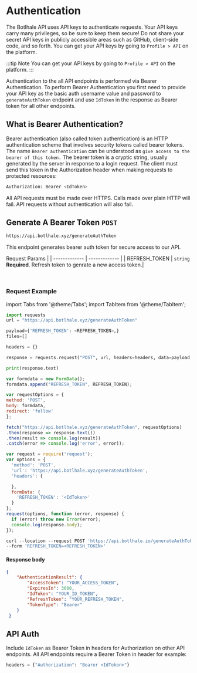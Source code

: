 # Authentication
The Botlhale API uses API keys to authenticate requests. Your API keys carry many privileges, so be sure to keep them secure! Do not share your secret API keys in publicly accessible areas such as GitHub, client-side code, and so forth. You can get your API keys by going to `Profile > API` on the platform.

:::tip Note
You can get your API keys by going to `Profile > API` on the platform.
:::

Authentication to the all API endpoints is performed via Bearer Authentication. To perform Bearer Authentication you first need to provide your API key as the basic auth username value and password to `generateAuthToken` endpoint and use `IdToken` in the response as Bearer token for all other endpoints. 

## What is Bearer Authentication?
Bearer authentication (also called token authentication) is an HTTP authentication scheme that involves security tokens called bearer tokens. The name `Bearer authentication` can be understood as `give access to the bearer of this token.` The bearer token is a cryptic string, usually generated by the server in response to a login request. The client must send this token in the Authorization header when making requests to protected resources:

```bash
Authorization: Bearer <IdToken>
```

All API requests must be made over HTTPS. Calls made over plain HTTP will fail. API requests without authentication will also fail.

 ## Generate A Bearer Token `POST`

```bash
https://api.botlhale.xyz/generateAuthToken

```

This endpoint generates bearer auth token for secure access to our API.


Request Params | 
| ------------- | ------------- |
| REFRESH_TOKEN  | `string` <br />**Required**. Refresh token to genrate a new access token.| 


<br />


### Request Example

import Tabs from '@theme/Tabs';
import TabItem from '@theme/TabItem';


<Tabs>
<TabItem value="py" label="Python" default>

```py
import requests
url = "https://api.botlhale.xyz/generateAuthToken"

payload={'REFRESH_TOKEN': <REFRESH_TOKEN>,}
files=[]

headers = {}

response = requests.request("POST", url, headers=headers, data=payload, files=files)

print(response.text)
```

</TabItem>
<TabItem value="js" label="JavaScript">

```js
var formdata = new FormData();
formdata.append("REFRESH_TOKEN", REFRESH_TOKEN);

var requestOptions = {
method: 'POST',
body: formdata,
redirect: 'follow'
};

fetch("https://api.botlhale.xyz/generateAuthToken", requestOptions)
.then(response => response.text())
.then(result => console.log(result))
.catch(error => console.log('error', error));   
```

</TabItem>
<TabItem value="nodejs" label="NodeJs - Request">

```js
var request = require('request');
var options = {
  'method': 'POST',
  'url': 'https://api.botlhale.xyz/generateAuthToken',
  'headers': {

  },
  formData: {
    'REFRESH_TOKEN': '<IdToken>'
  }
};
request(options, function (error, response) {
  if (error) throw new Error(error);
  console.log(response.body);
});
```

</TabItem>
<TabItem value="js2" label="cURL">

```js
curl --location --request POST 'https://api.botlhale.io/generateAuthToken' \
--form 'REFRESH_TOKEN=<REFRESH_TOKEN>'
```

 </TabItem>

</Tabs>

#### Response body
```json
{
    "AuthenticationResult": {
        "AccessToken": "YOUR_ACCESS_TOKEN",
        "ExpiresIn": 3600,
        "IdToken": "YOUR_ID_TOKEN",
        "RefreshToken": "YOUR_REFRESH_TOKEN",
        "TokenType": "Bearer"
    }
 }
```

## API Auth

Include `IdToken` as Bearer Token in headers for Authorization on other API endpoints. All API endpoints require a Bearer Token in header for example: 

```python
headers = {"Authorization": "Bearer <IdToken>"}
```
